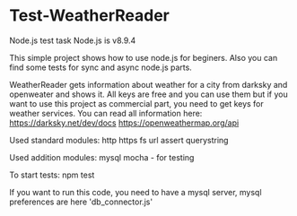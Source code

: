 # Test-WeatherReader
Node.js test task
Node.js is v8.9.4

This simple project shows how to use node.js for beginers.
Also you can find some tests for sync and async node.js parts.

WeatherReader gets information about weather for a city from darksky and openweater and shows it.
All keys are free and you can use them but if you want to use this project as commercial part, you need to get keys for weather services. You can read all information here:
https://darksky.net/dev/docs
https://openweathermap.org/api

Used standard modules:
http
https
fs
url
assert
querystring

Used addition modules:
mysql
mocha - for testing

To start tests:
npm test

If you want to run this code, you need to have a mysql server,
mysql preferences are here 'db_connector.js'
